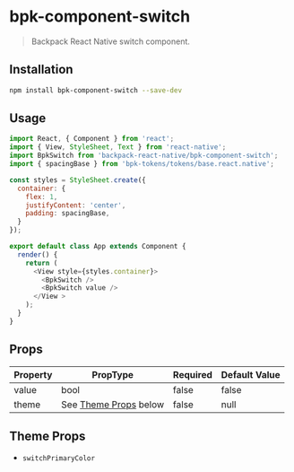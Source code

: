 # bpk-component-switch

> Backpack React Native switch component.

## Installation

```sh
npm install bpk-component-switch --save-dev
```

## Usage

```js
import React, { Component } from 'react';
import { View, StyleSheet, Text } from 'react-native';
import BpkSwitch from 'backpack-react-native/bpk-component-switch';
import { spacingBase } from 'bpk-tokens/tokens/base.react.native';

const styles = StyleSheet.create({
  container: {
    flex: 1,
    justifyContent: 'center',
    padding: spacingBase,
  }
});

export default class App extends Component {
  render() {
    return (
      <View style={styles.container}>
        <BpkSwitch />
        <BpkSwitch value />
      </View >
    );
  }
}
```

## Props

| Property            | PropType                              | Required | Default Value |
| -----------         | ------------------------------------- | -------- | ------------- |
| value               | bool                                  | false    | false         |
| theme               | See [Theme Props](#theme-props) below | false    | null          |

## Theme Props

* `switchPrimaryColor`
